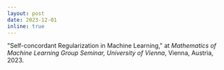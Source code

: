 ```yaml
---
layout: post
date: 2023-12-01
inline: true
---
```


"Self-concordant Regularization in Machine Learning," at *Mathematics of Machine Learning Group Seminar, University of Vienna*, Vienna, Austria, 2023.